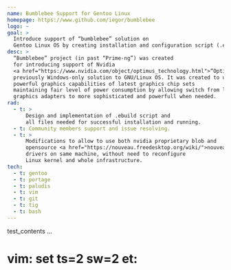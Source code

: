 ```yaml
---
name: Bumblebee Support for Gentoo Linux
homepage: https://www.github.com/iegor/bumblebee
logo: ~
goal: >
  Introduce support of “bumblebee” solution on
  Gentoo Linux OS by creating installation and configuration script (.ebuild)
desc: >
  “Bumblebee” project (in past “Prime-ng”) was created
  for introducing support of Nvidia
  <a href="https://www.nvidia.com/object/optimus_technology.html">“Optimus”</a>
  previously Windows-only solution to GNU/Linux OS. It was created to utilize
  powerful graphics capabilities of latest graphics chip sets
  maintaining fair level of power consumption by allowing switch from less "power hungry"
  graphics adapters to more sophisticated and powerfull when needed.
rad:
  - t: >
      Design and implementation of .ebuild script and
      all files needed for successful installation and running.
  - t: Community members support and issue resolving.
  - t: >
      Modifications to allow to use both nvidia proprietary blob and
      opensource <a href="https://nouveau.freedesktop.org/wiki/">nouveau</a>
      drivers on same machine, without need to reconfigure
      Linux kernel and whole infrastructure.
tech:
  - t: gentoo
  - t: portage
  - t: paludis
  - t: vim
  - t: git
  - t: tig
  - t: bash
---
```

test_contents
...
# vim: set ts=2 sw=2 et:

